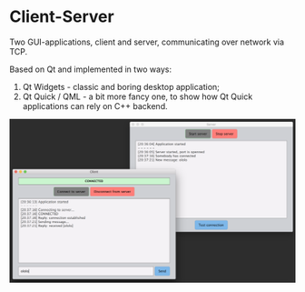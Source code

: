 # Client-Server

Two GUI-applications, client and server, communicating over network via TCP.

Based on Qt and implemented in two ways:

1. Qt Widgets - classic and boring desktop application;
2. Qt Quick / QML - a bit more fancy one, to show how Qt Quick applications can rely on C++ backend.

![client-server](/img/apps-screens.png "Client-server apps")
